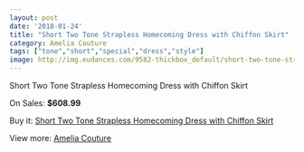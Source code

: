 ```yaml
---
layout: post
date: '2018-01-24'
title: "Short Two Tone Strapless Homecoming Dress with Chiffon Skirt"
category: Amelia Couture
tags: ["tone","short","special","dress","style"]
image: http://img.eudances.com/9582-thickbox_default/short-two-tone-strapless-homecoming-dress-with-chiffon-skirt.jpg
---
```

Short Two Tone Strapless Homecoming Dress with Chiffon Skirt

On Sales: **$608.99**
<a href="https://www.eudances.com/en/amelia-couture/3166-short-two-tone-strapless-homecoming-dress-with-chiffon-skirt.html"><amp-img layout="responsive" width="600" height="600" src="//img.eudances.com/9582-thickbox_default/short-two-tone-strapless-homecoming-dress-with-chiffon-skirt.jpg" alt="Short Two Tone Strapless Homecoming Dress with Chiffon Skirt 0" /></a>
<a href="https://www.eudances.com/en/amelia-couture/3166-short-two-tone-strapless-homecoming-dress-with-chiffon-skirt.html"><amp-img layout="responsive" width="600" height="600" src="//img.eudances.com/9587-thickbox_default/short-two-tone-strapless-homecoming-dress-with-chiffon-skirt.jpg" alt="Short Two Tone Strapless Homecoming Dress with Chiffon Skirt 1" /></a>
<a href="https://www.eudances.com/en/amelia-couture/3166-short-two-tone-strapless-homecoming-dress-with-chiffon-skirt.html"><amp-img layout="responsive" width="600" height="600" src="//img.eudances.com/9586-thickbox_default/short-two-tone-strapless-homecoming-dress-with-chiffon-skirt.jpg" alt="Short Two Tone Strapless Homecoming Dress with Chiffon Skirt 2" /></a>
<a href="https://www.eudances.com/en/amelia-couture/3166-short-two-tone-strapless-homecoming-dress-with-chiffon-skirt.html"><amp-img layout="responsive" width="600" height="600" src="//img.eudances.com/9585-thickbox_default/short-two-tone-strapless-homecoming-dress-with-chiffon-skirt.jpg" alt="Short Two Tone Strapless Homecoming Dress with Chiffon Skirt 3" /></a>
<a href="https://www.eudances.com/en/amelia-couture/3166-short-two-tone-strapless-homecoming-dress-with-chiffon-skirt.html"><amp-img layout="responsive" width="600" height="600" src="//img.eudances.com/9584-thickbox_default/short-two-tone-strapless-homecoming-dress-with-chiffon-skirt.jpg" alt="Short Two Tone Strapless Homecoming Dress with Chiffon Skirt 4" /></a>
<a href="https://www.eudances.com/en/amelia-couture/3166-short-two-tone-strapless-homecoming-dress-with-chiffon-skirt.html"><amp-img layout="responsive" width="600" height="600" src="//img.eudances.com/9583-thickbox_default/short-two-tone-strapless-homecoming-dress-with-chiffon-skirt.jpg" alt="Short Two Tone Strapless Homecoming Dress with Chiffon Skirt 5" /></a>

Buy it: [Short Two Tone Strapless Homecoming Dress with Chiffon Skirt](https://www.eudances.com/en/amelia-couture/3166-short-two-tone-strapless-homecoming-dress-with-chiffon-skirt.html "Short Two Tone Strapless Homecoming Dress with Chiffon Skirt")

View more: [Amelia Couture](https://www.eudances.com/en/54-Amelia-Couture "Amelia Couture")